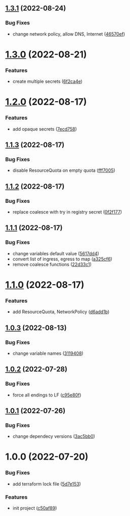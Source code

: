 ## [1.3.1](https://github.com/cktf/terraform-kubernetes-environment/compare/1.3.0...1.3.1) (2022-08-24)


### Bug Fixes

* change network policy, allow DNS, Internet ([46570ef](https://github.com/cktf/terraform-kubernetes-environment/commit/46570ef0ef75b3dc36f791bd9d88f13695f6ee64))

# [1.3.0](https://github.com/cktf/terraform-kubernetes-environment/compare/1.2.0...1.3.0) (2022-08-21)


### Features

* create multiple secrets ([6f2ca4e](https://github.com/cktf/terraform-kubernetes-environment/commit/6f2ca4e7d9f78dbcfa3132e0b5148385f6bf2f24))

# [1.2.0](https://github.com/cktf/terraform-kubernetes-environment/compare/1.1.3...1.2.0) (2022-08-17)


### Features

* add opaque secrets ([7ecd758](https://github.com/cktf/terraform-kubernetes-environment/commit/7ecd7582ffbaa202de2e81090bb743fbc5f167ac))

## [1.1.3](https://github.com/cktf/terraform-kubernetes-environment/compare/1.1.2...1.1.3) (2022-08-17)


### Bug Fixes

* disable ResourceQuota on empty quota ([fff7005](https://github.com/cktf/terraform-kubernetes-environment/commit/fff7005e19105980be436c5edfd8c9b4957890bb))

## [1.1.2](https://github.com/cktf/terraform-kubernetes-environment/compare/1.1.1...1.1.2) (2022-08-17)


### Bug Fixes

* replace coalesce with try in registry secret ([0f2f177](https://github.com/cktf/terraform-kubernetes-environment/commit/0f2f1771e5c8aa352e9cca309225f6b0cb3c8c58))

## [1.1.1](https://github.com/cktf/terraform-kubernetes-environment/compare/1.1.0...1.1.1) (2022-08-17)


### Bug Fixes

* change variables default value ([5617dd4](https://github.com/cktf/terraform-kubernetes-environment/commit/5617dd4fb90ae9f83f1ccb6c8bd4e3d983c70fd7))
* convert list of ingress, egress to map ([a325cf6](https://github.com/cktf/terraform-kubernetes-environment/commit/a325cf68f37e2c3f940a49ae86dccc5c22820464))
* remove coalesce functions ([22d33c1](https://github.com/cktf/terraform-kubernetes-environment/commit/22d33c13e3f39853ad1a5a1dcc9e84ee84a9d987))

# [1.1.0](https://github.com/cktf/terraform-kubernetes-environment/compare/1.0.3...1.1.0) (2022-08-17)


### Features

* add ResourceQuota, NetworkPolicy ([d6add1b](https://github.com/cktf/terraform-kubernetes-environment/commit/d6add1b9deb53dcefb0d05c4afce66f932151fa0))

## [1.0.3](https://github.com/cktf/terraform-kubernetes-environment/compare/1.0.2...1.0.3) (2022-08-13)


### Bug Fixes

* change variable names ([3119408](https://github.com/cktf/terraform-kubernetes-environment/commit/311940858a0641df29a18b3d37672b0ec257837c))

## [1.0.2](https://github.com/cktf/terraform-kubernetes-environment/compare/1.0.1...1.0.2) (2022-07-28)


### Bug Fixes

* force all endings to LF ([c95e80f](https://github.com/cktf/terraform-kubernetes-environment/commit/c95e80f156a935b0ce678f50064d325b385558d8))

## [1.0.1](https://github.com/cktf/terraform-kubernetes-environment/compare/1.0.0...1.0.1) (2022-07-26)


### Bug Fixes

* change dependecy versions ([3ac5bb0](https://github.com/cktf/terraform-kubernetes-environment/commit/3ac5bb0cb721d8d8b8e2384a351840bf1c0d0742))

# 1.0.0 (2022-07-20)


### Bug Fixes

* add terraform lock file ([5d7e153](https://github.com/cktf/terraform-kubernetes-environment/commit/5d7e15322d39f099d30ff9f00a7956aec9fa413a))


### Features

* init project ([c50af89](https://github.com/cktf/terraform-kubernetes-environment/commit/c50af894fa2134e2a6dd770a6dc2fa689e676a4a))
